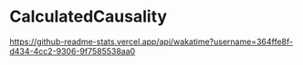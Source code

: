 # CalculatedCausality

https://github-readme-stats.vercel.app/api/wakatime?username=364ffe8f-d434-4cc2-9306-9f7585538aa0
